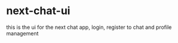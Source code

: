 # next-chat-ui
this is the ui for the next chat app, login, register to chat and profile management
